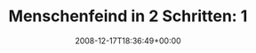 ---
retweeted: false
source: <a href="http://twitter.com" rel="nofollow">Twitter Web Client</a>
entities:
  hashtags: []
  symbols: []
  user_mentions: []
  urls: []
display_text_range:
- '0'
- '105'
favorite_count: '0'
id_str: '1063299316'
truncated: false
retweet_count: '0'
id: '1063299316'
created_at: Wed Dec 17 18:36:49 +0000 2008
favorited: false
full_text: 'Menschenfeind in 2 Schritten: 1. in die Leipziger Innenstadt fahren, 2.
  Geziehlt in zwei Geschäfte wollen'
lang: de
tags:
- pesos:twitter
date: '2008-12-17T18:36:49+00:00'
src: https://twitter.com/bascht/status/1063299316
original_url: https://twitter.com/bascht/status/1063299316
type: twitter_tweet
text: 'Menschenfeind in 2 Schritten: 1. in die Leipziger Innenstadt fahren, 2. Geziehlt
  in zwei Geschäfte wollen'
title: 'Menschenfeind in 2 Schritten: 1'

---